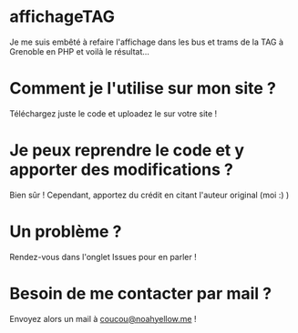 # affichageTAG
Je me suis embêté à refaire l'affichage dans les bus et trams de la TAG à Grenoble en PHP et voilà le résultat...


# Comment je l'utilise sur mon site ?
Téléchargez juste le code et uploadez le sur votre site !

# Je peux reprendre le code et y apporter des modifications ?
Bien sûr ! Cependant, apportez du crédit en citant l'auteur original (moi :) )

# Un problème ?
Rendez-vous dans l'onglet Issues pour en parler !

# Besoin de me contacter par mail ?

Envoyez alors un mail à coucou@noahyellow.me !
